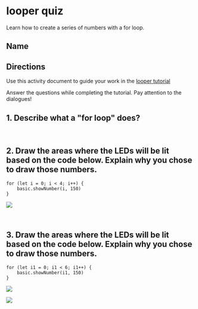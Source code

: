 # looper quiz

Learn how to create a series of numbers with a for loop.

## Name

## Directions

Use this activity document to guide your work in the [looper tutorial](/lessons/looper/activity)

Answer the questions while completing the tutorial. Pay attention to the dialogues!

## 1. Describe what a "for loop" does?

<br/>

## 2. Draw the areas where the LEDs will be lit based on the code below. Explain why you chose to draw those numbers.

```blocks
for (let i = 0; i < 4; i++) {
    basic.showNumber(i, 150)
}
```

![](/static/mb/lessons/looper-2.png)

<br/>

## 3. Draw the areas where the LEDs will be lit based on the code below. Explain why you chose to draw those numbers.

```blocks
for (let i1 = 0; i1 < 6; i1++) {
    basic.showNumber(i1, 150)
}
```

![](/static/mb/lessons/looper-3.png)

![](/static/mb/lessons/looper-3.png)

<br/>

